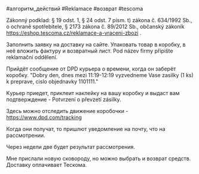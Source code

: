 #алгоритм_действий #Reklamace #возврат #tescoma

Zákonný podklad:
§ 19 odst. 1, § 24 odst. 7 písm. t) zákona č. 634/1992 Sb., o ochraně spotřebitele, § 2173 zákona č. 89/2012 Sb., občanský zákoník
 https://eshop.tescoma.cz/reklamace-a-vraceni-zbozi . 

Заполнить заявку на доставку на сайте.
Упаковать товар в коробку, в неё вложить фактуру и возвратный лист. Pod název firmy připište reklamační oddělení.

Прийдёт сообщение от DPD курьера о времени, когда он заберёт коробку.
"Dobry den, dnes mezi 11:19-12:19 vyzvedneme Vase zasilky (1 ks) k preprave, cislo objednavky 1101111."

Kурьер приедет, приклеит наклейку на вашу коробку и выдаст вам подтверждение - Potvrzení o převzetí zásilky.

Здесь можно отследить движение коробочки - https://www.dpd.com/tracking 

Когда они получат, то пришлют уведомление на почту, что на рассмотрении.

Через недели две будет результат рассмотрения.

Мне прислали новую сковороду, но можно выбрать и возврат средств. Доставку оплачивает Тескома.
